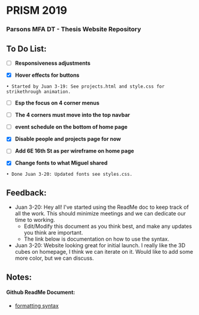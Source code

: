 # PRISM 2019
### Parsons MFA DT - Thesis Website Repository

## To Do List:

- [ ] **Responsiveness adjustments**

- [x] **Hover effects for buttons**
```
• Started by Juan 3-19: See projects.html and style.css for strikethrough animation.
```
- [ ] **Esp the focus on 4 corner menus**

- [ ] **The 4 corners must move into the top navbar**

- [ ] **event schedule on the bottom of home page**

- [x] **Disable people and projects page for now**

- [ ] **Add 6E 16th St as per wireframe on home page**

- [x] **Change fonts to what Miguel shared**
```
• Done Juan 3-20: Updated fonts see styles.css.
```

## Feedback:
- Juan 3-20: Hey all! I've started using the ReadMe doc to keep track of all the work. This should minimize meetings and we can dedicate our time to working.
  - Edit/Modify this document as you think best, and make any updates you think are important.
  - The link below is documentation on how to use the syntax.
- Juan 3-20: Website looking great for initial launch. I really like the 3D cubes on homepage, I think we can iterate on it. Would like to add some more color, but we can discuss.

## Notes:

#### Github ReadMe Document:
- [formatting syntax](https://help.github.com/en/articles/basic-writing-and-formatting-syntax)



